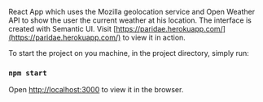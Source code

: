 React App which uses the Mozilla geolocation service and Open Weather API to show the user the current weather at his location. The interface is created with Semantic UI. Visit [https://paridae.herokuapp.com/](https://paridae.herokuapp.com/) to view it in action.


To start the project on you machine, in the project directory, simply run: 

### `npm start`

Open [http://localhost:3000](http://localhost:3000) to view it in the browser.
